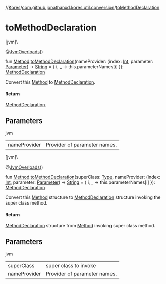 //[Kores](../../index.md)/[com.github.jonathanxd.kores.util.conversion](index.md)/[toMethodDeclaration](to-method-declaration.md)

# toMethodDeclaration

[jvm]\

@[JvmOverloads](https://kotlinlang.org/api/latest/jvm/stdlib/kotlin.jvm/-jvm-overloads/index.html)()

fun [Method](https://docs.oracle.com/javase/8/docs/api/java/lang/reflect/Method.html).[toMethodDeclaration](to-method-declaration.md)(nameProvider: (index: [Int](https://kotlinlang.org/api/latest/jvm/stdlib/kotlin/-int/index.html), parameter: [Parameter](https://docs.oracle.com/javase/8/docs/api/java/lang/reflect/Parameter.html)) -> [String](https://kotlinlang.org/api/latest/jvm/stdlib/kotlin/-string/index.html) = { i, _ -> this.parameterNames[i] }): [MethodDeclaration](../com.github.jonathanxd.kores.base/-method-declaration/index.md)

Convert this [Method](https://docs.oracle.com/javase/8/docs/api/java/lang/reflect/Method.html) to [MethodDeclaration](../com.github.jonathanxd.kores.base/-method-declaration/index.md).

#### Return

[MethodDeclaration](../com.github.jonathanxd.kores.base/-method-declaration/index.md).

## Parameters

jvm

| | |
|---|---|
| nameProvider | Provider of parameter names. |

[jvm]\

@[JvmOverloads](https://kotlinlang.org/api/latest/jvm/stdlib/kotlin.jvm/-jvm-overloads/index.html)()

fun [Method](https://docs.oracle.com/javase/8/docs/api/java/lang/reflect/Method.html).[toMethodDeclaration](to-method-declaration.md)(superClass: [Type](https://docs.oracle.com/javase/8/docs/api/java/lang/reflect/Type.html), nameProvider: (index: [Int](https://kotlinlang.org/api/latest/jvm/stdlib/kotlin/-int/index.html), parameter: [Parameter](https://docs.oracle.com/javase/8/docs/api/java/lang/reflect/Parameter.html)) -> [String](https://kotlinlang.org/api/latest/jvm/stdlib/kotlin/-string/index.html) = { i, _ -> this.parameterNames[i] }): [MethodDeclaration](../com.github.jonathanxd.kores.base/-method-declaration/index.md)

Convert this [Method](https://docs.oracle.com/javase/8/docs/api/java/lang/reflect/Method.html) structure to [MethodDeclaration](../com.github.jonathanxd.kores.base/-method-declaration/index.md) structure invoking the super class method.

#### Return

[MethodDeclaration](../com.github.jonathanxd.kores.base/-method-declaration/index.md) structure from [Method](https://docs.oracle.com/javase/8/docs/api/java/lang/reflect/Method.html) invoking super class method.

## Parameters

jvm

| | |
|---|---|
| superClass | super class to invoke |
| nameProvider | Provider of parameter names. |

